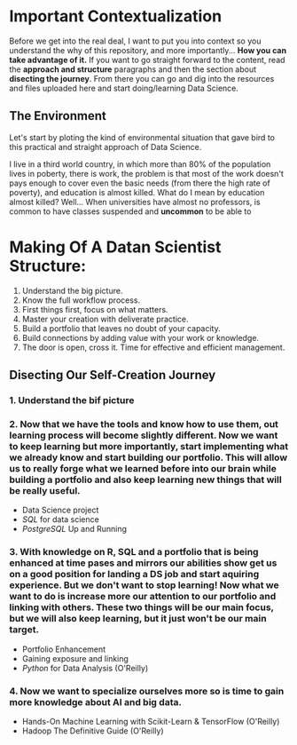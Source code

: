 # Important Contextualization
Before we get into the real deal, I want to put you into context so you understand the why of this repository, and more importantly... **How you can take advantage of it.** If you want to go straight forward to the content, read the **approach and structure** paragraphs and then the section about **disecting the journey**. From there you can go and dig into the resources and files uploaded here and start doing/learning Data Science. 

## The Environment
Let's start by ploting the kind of environmental situation that gave bird to this practical and straight approach of Data Science.

I live in a third world country, in which more than 80% of the population lives in poberty, there is work, the problem is that most of the work doesn't pays enough to cover even the basic needs (from there the high rate of poverty), and education is almost killed. What do I mean by education almost killed? Well... When universities have almost no professors, is common to have classes suspended and **uncommon** to be able to    


# Making Of A Datan Scientist Structure:
 1. Understand the big picture.
 2. Know the full workflow process.
 3. First things first, focus on what matters.
 4. Master your creation with deliverate practice.
 5. Build a portfolio that leaves no doubt of your capacity.
 6. Build connections by adding value with your work or knowledge.
 7. The door is open, cross it. Time for effective and efficient management.

## Disecting Our Self-Creation Journey


### 1. Understand the bif picture


### 2. Now that we have the tools and know how to use them, out learning process will become slightly different. Now we want to keep learning but more importantly, start implementing what we already know and **start building our portfolio.** This will allow us to really forge what we learned before into our brain while building a portfolio and also keep learning new things that will be really useful.
   * Data Science project
   * *SQL* for data science
   * *PostgreSQL* Up and Running
### 3. With knowledge on R, SQL and a portfolio that is being enhanced at time pases and mirrors our abilities show get us on a good position for landing a DS job and start aquiring experience. But we don't want to stop learning! Now what we want to do is increase more our attention to our portfolio and linking with others. These two things will be our main focus, but we will also keep learning, but it just won't be our main target. 
   * Portfolio Enhancement
   * Gaining exposure and linking 
   * *Python* for Data Analysis (O'Reilly)
### 4. Now we want to specialize ourselves more so is time to gain more knowledge about AI and big data.
   * Hands-On Machine Learning with Scikit-Learn & TensorFlow (O'Reilly)
   * Hadoop The Definitive Guide (O'Reilly)
